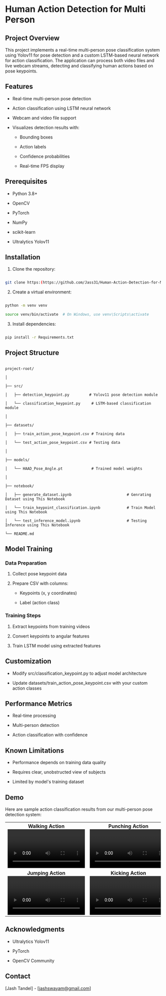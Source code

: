 # Human Action Detection for Multi Person

## Project Overview

This project implements a real-time multi-person pose classification system using Yolov11 for pose detection and a custom LSTM-based neural network for action classification. The application can process both video files and live webcam streams, detecting and classifying human actions based on pose keypoints.

## Features

- Real-time multi-person pose detection

- Action classification using LSTM neural network

- Webcam and video file support

- Visualizes detection results with:

  - Bounding boxes

  - Action labels

  - Confidence probabilities

  - Real-time FPS display

## Prerequisites

- Python 3.8+

- OpenCV

- PyTorch

- NumPy

- scikit-learn

- Ultralytics Yolov11

## Installation

1. Clone the repository:

```bash

git clone https:(https://github.com/Jass31/Human-Action-Detection-for-Multi-Person-.git)


```

2. Create a virtual environment:

```bash

python -m venv venv

source venv/bin/activate  # On Windows, use venv\Scripts\activate

```

3. Install dependencies:

```bash

pip install -r Requirements.txt

```

## Project Structure

```

project-root/

│

├── src/

│   ├── detection_keypoint.py         # Yolov11 pose detection module

│   └── classification_keypoint.py     # LSTM-based classification module

│

├── datasets/

│   ├── train_action_pose_keypoint.csv # Training data

│   └── test_action_pose_keypoint.csv # Testing data

│

├── models/

│   └── HAAD_Pose_Angle.pt             # Trained model weights

│

├── notebook/

│   ├── generate_dataset.ipynb                         # Genrating Dataset using This Notebook

│   └── train_keypoint_classification.ipynb            # Train Model using This Notebook

│   └── test_inference_model.ipynb                     # Testing Inference using This Notebook

└── README.md

```

## Model Training

### Data Preparation

1. Collect pose keypoint data

2. Prepare CSV with columns:

   - Keypoints (x, y coordinates)

   - Label (action class)

### Training Steps

1. Extract keypoints from training videos

2. Convert keypoints to angular features

3. Train LSTM model using extracted features

## Customization

- Modify src/classification_keypoint.py to adjust model architecture

- Update datasets/train_action_pose_keypoint.csv with your custom action classes

## Performance Metrics

- Real-time processing

- Multi-person detection

- Action classification with confidence

## Known Limitations

- Performance depends on training data quality

- Requires clear, unobstructed view of subjects

- Limited by model's training dataset

## Demo

Here are sample action classification results from our multi-person pose detection system:
<table>
  <tr>
    <td align="center">
      <strong>Walking Action</strong><br>
      <video width="250" controls>
        <source src="output/annotated_output_walk.mov" type="video/mov">
        Your browser does not support the video tag.
      </video>
    </td>
    <td align="center">
      <strong>Punching Action</strong><br>
      <video width="250" controls>
        <source src="output/annotated_output_punch.mov" type="video/mov">
        Your browser does not support the video tag.
      </video>
    </td>
  </tr>
  <tr>
    <td align="center">
      <strong>Jumping Action</strong><br>
      <video width="250" controls>
        <source src="output/annotated_output_jump.mov" type="video/mmov">
        Your browser does not support the video tag.
      </video>
    </td>
    <td align="center">
      <strong>Kicking Action</strong><br>
      <video width="250" controls>
        <source src="output/annotated_output_kick.mov" type="video/mov">
        Your browser does not support the video tag.
      </video>
    </td>
  </tr>
</table>

## Acknowledgments

- Ultralytics Yolov11

- PyTorch

- OpenCV Community

## Contact

[Jash Tandel] - [jashswayam@gmail.com]
